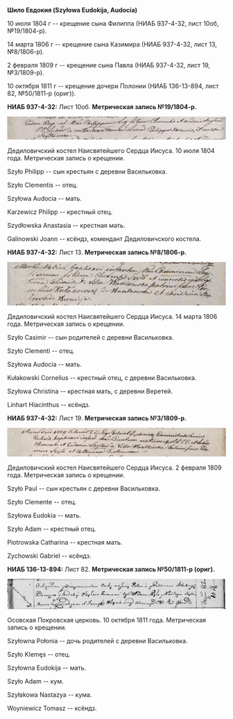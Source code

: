 **Шило Евдокия (Szyłowa Eudokija, Audocia)**

10 июля 1804 г -- крещение сына Филиппа (НИАБ 937-4-32, лист 10об,
№19/1804-р).

14 марта 1806 г -- крещение сына Казимира (НИАБ 937-4-32, лист 13,
№8/1806-р).

2 февраля 1809 г -- крещение сына Павла (НИАБ 937-4-32, лист 19,
№3/1809-р).

10 октября 1811 г -- крещение дочери Полонии (НИАБ 136-13-894, лист 82,
№50/1811-р (ориг)).

**НИАБ 937-4-32:** Лист 10об. **Метрическая запись №19/1804-р.**

![](./media/6162c314045bc051059f745dac5f84e0214f88f7.png)

Дедиловичский костел Наисвятейшего Сердца Иисуса. 10 июля 1804 года.
Метрическая запись о крещении.

Szyło Philipp -- сын крестьян с деревни Васильковка.

Szyło Clementis -- отец.

Szyłowa Audocia -- мать.

Karzewicz Philipp -- крестный отец.

Szydłowska Anastasia -- крестная мать.

Galinowski Joann -- ксёндз, комендант Дедиловичского костела.

**НИАБ 937-4-32:** Лист 13. **Метрическая запись №8/1806-р.**

![](./media/353fde4b3dd82a750fb4ef6508073b94a4b477d6.png)

Дедиловичский костел Наисвятейшего Сердца Иисуса. 14 марта 1806 года.
Метрическая запись о крещении.

Szyło Casimir -- сын родителей с деревни Васильковка.

Szyło Clementi -- отец.

Szyłowa Audocia -- мать.

Kułakowski Cornelius -- крестный отец, с деревни Васильковка.

Szyłowa Christina -- крестная мать, с деревни Веретей.

Linhart Hiacinthus -- ксёндз.

**НИАБ 937-4-32:** Лист 19. **Метрическая запись №3/1809-р.**

![](./media/881bb1f7eafcfc7c9ba6ec57d224e76cd34a03b9.png)

Дедиловичский костел Наисвятейшего Сердца Иисуса. 2 февраля 1809 года.
Метрическая запись о крещении.

Szyło Paul -- сын крестьян с деревни Васильковка.

Szyło Clemente -- отец.

Szyłowa Eudokia -- мать.

Szyło Adam -- крестный отец.

Piotrowska Catharina -- крестная мать.

Zychowski Gabriel -- ксёндз.

**НИАБ 136-13-894:** Лист 82. **Метрическая запись №50/1811-р (ориг).**

![](./media/27028005f696e2298140a0bada40f6a94541ac1c.png)

Осовская Покровская церковь. 10 октября 1811 года. Метрическая запись о
крещении.

Szyłowna Połonia -- дочь родителей с деревни Васильковка.

Szyło Klemęs -- отец.

Szyłowna Eudokija -- мать.

Szyło Adam -- кум.

Szyłakowa Nastazya -- кума.

Woyniewicz Tomasz -- ксёндз.
